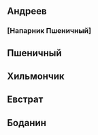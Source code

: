 ## Андреев
### [Напарник Пшеничный]

## Пшеничный
## 

## Хильмончик
## 

## Евстрат
## 

## Боданин
## 
